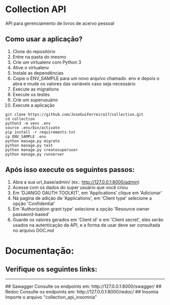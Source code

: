 # Collection API

API para gerenciamento de livros de acervo pessoal

## Como usar a aplicação?

1. Clone do  repositório
2. Entre na pasta do mesmo
3. Crie um virtualenv com Python 3
4. Ative o virtualenv
5. Instale as dependências
6. Copie o ENV_SAMPLE para um novo arquivo chamado .env e depois o abra e mude os valores das variáveis caso seja necessário
7. Execute as migrations
8. Execute os testes
9. Crie um superusuário
10. Execute a aplicação

```console
git clone https://github.com/JoseGuiFerreira17/collection.git
cd collection
python3 -m venv .env
source .env/bin/activate
pip install -r requirements.txt
cp ENV_SAMPLE .env
python manage.py migrate
python manage.py test
python manage.py createsuperuser
python manage.py runserver
```
## Após isso execute os seguintes passos:
1. Abra a sua url_base/admin/ (ex.: http://127.0.0.1:8000/admin)
2. Acesse com os dados do super usuário que você criou
3. Em 'DJANGO OAUTH TOOLKIT', em 'Applications' clique em 'Adicionar'
4. Ná pagina de adição de 'Applications', em 'Client type' selecione a opção 'Confidential'
5. Em 'Authorization grant type' selecione a opção 'Resource owner password-based'
6. Guarde os valores gerados em 'Client id' e em 'Client secret', eles serão usados na autenticação da API, e a forma de usar deve ser consultada no arquivo DOC.md

# Documentação:
## Verifique os seguintes links:
<hr>
## Sawagger
Consulte os endpoints em: http://127.0.0.1:8000/swagger/
## Redoc
Consulte os endpoints em: http://127.0.0.1:8000/redoc/
## Insomia
Importe o arquivo "collection_api_insomnia"

